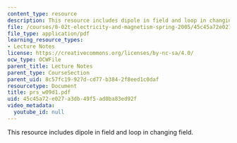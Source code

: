 ```yaml
---
content_type: resource
description: This resource includes dipole in field and loop in changing field.
file: /courses/8-02t-electricity-and-magnetism-spring-2005/45c45a72e027a3db49f5ad0ba83ed92f_prs_w09d1.pdf
file_type: application/pdf
learning_resource_types:
- Lecture Notes
license: https://creativecommons.org/licenses/by-nc-sa/4.0/
ocw_type: OCWFile
parent_title: Lecture Notes
parent_type: CourseSection
parent_uid: 8c57fc19-927d-cd77-b384-2f8eed1c0daf
resourcetype: Document
title: prs_w09d1.pdf
uid: 45c45a72-e027-a3db-49f5-ad0ba83ed92f
video_metadata:
  youtube_id: null
---
```

This resource includes dipole in field and loop in changing field.